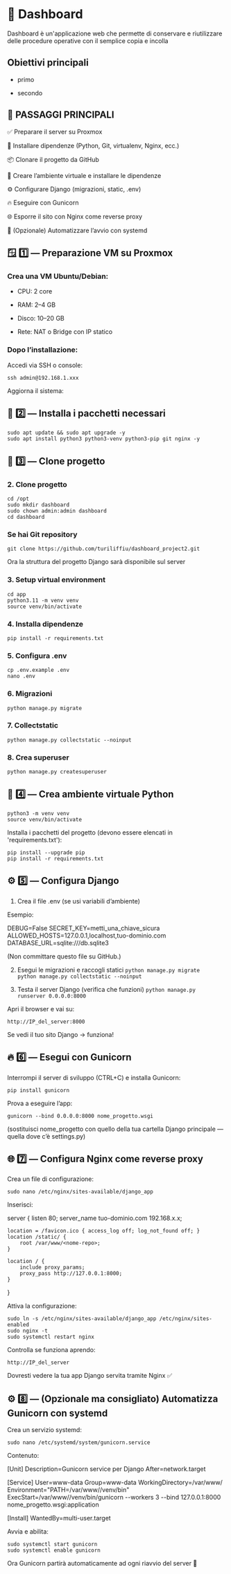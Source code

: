 # 🥘 Dashboard 

Dashboard è un'applicazione web che permette di conservare e riutilizzare delle procedure operative con il semplice copia e incolla

## Obiettivi principali

- primo

- secondo

## 🚀 PASSAGGI PRINCIPALI

✅ Preparare il server su Proxmox

🧱 Installare dipendenze (Python, Git, virtualenv, Nginx, ecc.)

📦 Clonare il progetto da GitHub

🐍 Creare l’ambiente virtuale e installare le dipendenze

⚙️ Configurare Django (migrazioni, static, .env)

🔥 Eseguire con Gunicorn

🌐 Esporre il sito con Nginx come reverse proxy

🧩 (Opzionale) Automatizzare l’avvio con systemd

## 🪟 1️⃣ — Preparazione VM su Proxmox
### Crea una VM Ubuntu/Debian:

- CPU: 2 core

- RAM: 2–4 GB

- Disco: 10–20 GB

- Rete: NAT o Bridge con IP statico

### Dopo l’installazione:

Accedi via SSH o console:

`ssh admin@192.168.1.xxx`

Aggiorna il sistema:

## 🧰 2️⃣ — Installa i pacchetti necessari
`sudo apt update && sudo apt upgrade -y` <br>
`sudo apt install python3 python3-venv python3-pip git nginx -y` <br>

## 🧬 3️⃣ — Clone progetto



### 2. Clone progetto
`cd /opt` <br>
`sudo mkdir dashboard` <br>
`sudo chown admin:admin dashboard` <br>
`cd dashboard` <br>

### Se hai Git repository
`git clone https://github.com/turiliffiu/dashboard_project2.git` <br>

Ora la struttura del progetto Django sarà disponibile sul server

### 3. Setup virtual environment
`cd app` <br>
`python3.11 -m venv venv` <br>
`source venv/bin/activate` <br>

### 4. Installa dipendenze
`pip install -r requirements.txt` <br>

### 5. Configura .env
`cp .env.example .env` <br>
`nano .env` <br>

### 6. Migrazioni
`python manage.py migrate`

### 7. Collectstatic
`python manage.py collectstatic --noinput`

### 8. Crea superuser
`python manage.py createsuperuser`




## 🐍 4️⃣ — Crea ambiente virtuale Python
`python3 -m venv venv` <br>
`source venv/bin/activate` <br>


Installa i pacchetti del progetto (devono essere elencati in 'requirements.txt'):

`pip install --upgrade pip` <br>
`pip install -r requirements.txt` <br>

## ⚙️ 5️⃣ — Configura Django
1. Crea il file .env (se usi variabili d’ambiente)

Esempio:

DEBUG=False
SECRET_KEY=metti_una_chiave_sicura
ALLOWED_HOSTS=127.0.0.1,localhost,tuo-dominio.com
DATABASE_URL=sqlite:///db.sqlite3


(Non committare questo file su GitHub.)

2. Esegui le migrazioni e raccogli statici
`python manage.py migrate` <br>
`python manage.py collectstatic --noinput` <br>

3. Testa il server Django (verifica che funzioni)
`python manage.py runserver 0.0.0.0:8000`


Apri il browser e vai su:

`http://IP_del_server:8000`


Se vedi il tuo sito Django → funziona!

## 🔥 6️⃣ — Esegui con Gunicorn

Interrompi il server di sviluppo (CTRL+C) e installa Gunicorn:

`pip install gunicorn`


Prova a eseguire l’app:

`gunicorn --bind 0.0.0.0:8000 nome_progetto.wsgi`


(sostituisci nome_progetto con quello della tua cartella Django principale — quella dove c’è settings.py)

## 🌐 7️⃣ — Configura Nginx come reverse proxy

Crea un file di configurazione:

`sudo nano /etc/nginx/sites-available/django_app`


Inserisci:

server {
    listen 80;
    server_name tuo-dominio.com 192.168.x.x;

    location = /favicon.ico { access_log off; log_not_found off; }
    location /static/ {
        root /var/www/<nome-repo>;
    }

    location / {
        include proxy_params;
        proxy_pass http://127.0.0.1:8000;
    }
}


Attiva la configurazione:

`sudo ln -s /etc/nginx/sites-available/django_app /etc/nginx/sites-enabled` <br>
`sudo nginx -t` <br>
`sudo systemctl restart nginx` <br>


Controlla se funziona aprendo:

`http://IP_del_server`


Dovresti vedere la tua app Django servita tramite Nginx ✅

## ⚙️ 8️⃣ — (Opzionale ma consigliato) Automatizza Gunicorn con systemd

Crea un servizio systemd:

`sudo nano /etc/systemd/system/gunicorn.service`


Contenuto:

[Unit]
Description=Gunicorn service per Django
After=network.target

[Service]
User=www-data
Group=www-data
WorkingDirectory=/var/www/<nome-repo>
Environment="PATH=/var/www/<nome-repo>/venv/bin"
ExecStart=/var/www/<nome-repo>/venv/bin/gunicorn --workers 3 --bind 127.0.0.1:8000 nome_progetto.wsgi:application

[Install]
WantedBy=multi-user.target


Avvia e abilita:

`sudo systemctl start gunicorn` <br>
`sudo systemctl enable gunicorn` <br>


Ora Gunicorn partirà automaticamente ad ogni riavvio del server 🎯

